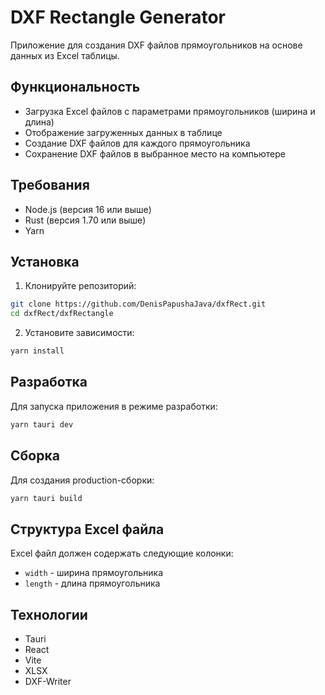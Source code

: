 # DXF Rectangle Generator

Приложение для создания DXF файлов прямоугольников на основе данных из Excel таблицы.

## Функциональность

- Загрузка Excel файлов с параметрами прямоугольников (ширина и длина)
- Отображение загруженных данных в таблице
- Создание DXF файлов для каждого прямоугольника
- Сохранение DXF файлов в выбранное место на компьютере

## Требования

- Node.js (версия 16 или выше)
- Rust (версия 1.70 или выше)
- Yarn

## Установка

1. Клонируйте репозиторий:
```bash
git clone https://github.com/DenisPapushaJava/dxfRect.git
cd dxfRect/dxfRectangle
```

2. Установите зависимости:
```bash
yarn install
```

## Разработка

Для запуска приложения в режиме разработки:
```bash
yarn tauri dev
```

## Сборка

Для создания production-сборки:
```bash
yarn tauri build
```

## Структура Excel файла

Excel файл должен содержать следующие колонки:
- `width` - ширина прямоугольника
- `length` - длина прямоугольника

## Технологии

- Tauri
- React
- Vite
- XLSX
- DXF-Writer
